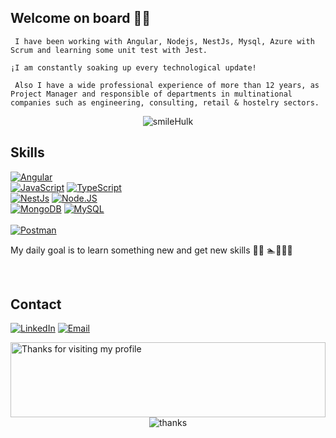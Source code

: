 ## Welcome on board 👩‍🚀

     I have been working with Angular, Nodejs, NestJs, Mysql, Azure with Scrum and learning some unit test with Jest.

    ¡I am constantly soaking up every technological update!

     Also I have a wide professional experience of more than 12 years, as Project Manager and responsible of departments in multinational companies such as engineering, consulting, retail & hostelry sectors.
 
<div align="center">
   <img alt="smileHulk" src="https://user-images.githubusercontent.com/78548192/172897501-615a8143-93e2-46ce-9353-c7b9e6f3e7bd.gif"/>
</div>

 ## Skills
     
[![Angular](https://img.shields.io/badge/Angular-FF0000?style=for-the-badge&logo=Angular&logoColor=white&labelColor=101010)]()
</br>
[![JavaScript](https://img.shields.io/badge/JavaScript-F7DF1E?style=for-the-badge&logo=javascript&logoColor=white&labelColor=101010)]()
[![TypeScript](https://img.shields.io/badge/TypeScript-0095D5?style=for-the-badge&logo=TypeScript&logoColor=white&labelColor=101010)]()
</br>
[![NestJs](https://img.shields.io/badge/NestJs-EC5252?style=for-the-badge&logo=NestJs&logoColor=white&labelColor=101010)]()
[![Node.JS](https://img.shields.io/badge/Node.JS-339933?style=for-the-badge&logo=node.js&logoColor=white&labelColor=101010)]()
</br>
[![MongoDB](https://img.shields.io/badge/MongoDB-47A248?style=for-the-badge&logo=mongodb&logoColor=white&labelColor=101010)]()
[![MySQL](https://img.shields.io/badge/MySQL-4479A1?style=for-the-badge&logo=mysql&logoColor=white&labelColor=101010)]()
</br>  
[![Postman](https://img.shields.io/badge/Postman-FA7343?style=for-the-badge&logo=Postman&logoColor=white&labelColor=101010)]()

My daily goal is to learn something new and get new skills                    👨‍💻 🏊🏋️‍♀️🚴

</br>

## Contact 
[![LinkedIn](https://img.shields.io/badge/LinkedIn-Vittorio_Adesso-0077B5?style=for-the-badge&logo=linkedin&logoColor=white&labelColor=101010)](https://www.linkedin.com/in/vittoadesso)
[![Email](https://img.shields.io/badge/Personal-Email-D14836?style=for-the-badge&logo=gmail&logoColor=white&labelColor=101010)](mailto:adessovittorio8@gmail.com)
</br>

<img height="120" alt="Thanks for visiting my profile" width="100%" src="https://raw.githubusercontent.com/BrunnerLivio/brunnerlivio/master/images/marquee.svg" />

<div align="center">
   <img alt="thanks" src="https://user-images.githubusercontent.com/78548192/172897165-136a03ee-712c-4b0d-9638-40f0c43b5135.gif"/>
</div>
